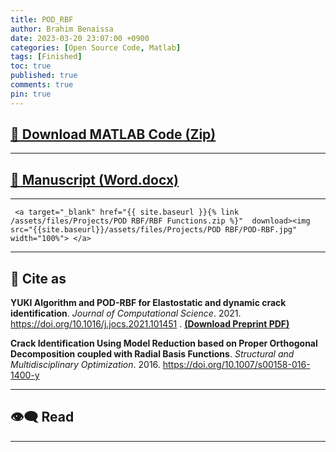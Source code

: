 ```yaml
---
title: POD_RBF
author: Brahim Benaissa
date: 2023-03-20 23:07:00 +0900
categories: [Open Source Code, Matlab]
tags: [Finished]
toc: true
published: true
comments: true
pin: true
---
```



## <a target="_blank" href="{{ site.baseurl }}{% link /assets/files/Projects/POD RBF/POD_RBF.zip %}"  download> 📂 Download MATLAB Code (Zip)</a>

---

## <a target="_blank" href="{{ site.baseurl }}{% link /assets/files/Projects/POD RBF/POD-RBF.docx %}"  download> 📓 Manuscript (Word.docx)</a>

---

<p align="center">

     <a target="_blank" href="{{ site.baseurl }}{% link /assets/files/Projects/POD RBF/RBF Functions.zip %}"  download><img src="{{site.baseurl}}/assets/files/Projects/POD RBF/POD-RBF.jpg" width="100%"> </a>

</p>


---


## 📑 Cite as

 **YUKI Algorithm and POD-RBF for Elastostatic and dynamic crack identification**. *Journal of Computational Science*. 2021. <a href="https://doi.org/10.1016/j.jocs.2021.101451" target="_blank"> https://doi.org/10.1016/j.jocs.2021.101451 </a>.  <a href="{{ site.baseurl }}{% link /assets/files/Preprints/YUKI Algorithm 2021.pdf %}" target="_blank">  **(Download Preprint PDF)** </a>




 **Crack Identification Using Model Reduction based on Proper Orthogonal Decomposition coupled with Radial Basis Functions**. *Structural and Multidisciplinary Optimization*. 2016. <a href="https://doi.org/10.1007/s00158-016-1400-y" target="_blank"> https://doi.org/10.1007/s00158-016-1400-y </a>


<!--
---


## 📺 Tutorial

[![IMAGE ALT TEXT](http://img.youtube.com/vi/Jz3TDvnZ3zo/0.jpg)](http://www.youtube.com/watch?v=Jz3TDvnZ3zo "Video Title")

<p align="center">

<iframe
    width="750"
    height="480"
    src="https://www.youtube.com/embed/UmX4kyB2wfg"
    frameborder="0"
    allow="autoplay; encrypted-media"
    allowfullscreen>
</iframe>

</p>

-->

---

## 👁️‍🗨️ Read

<p align="center">

<object data="{{ site.baseurl }}{% link /assets/files/Projects/POD RBF/POD-RBF.pdf %}" type="application/pdf" width="750px" height="500px"> </object>

</p>


---

